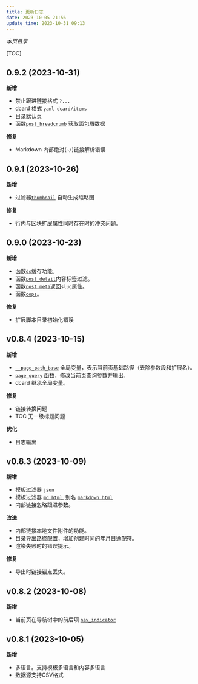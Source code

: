 ```yaml
---
title: 更新日志
date: 2023-10-05 21:56
update_time: 2023-10-31 09:13
---
```


*本页目录*

[TOC]


## 0.9.2 (2023-10-31)

**新增**

- 禁止跟进链接格式 `?...`
- dcard 格式 `yaml dcard/items`
- 目录默认页
- 函数[`post_breadcrumb`](内置函数#post_breadcrumb) 获取面包屑数据

**修复**

- Markdown 内部绝对(`~/`)链接解析错误 


## 0.9.1 (2023-10-26)

**新增**
- 过滤器[`thumbnail`](内置过滤器#thumbnail) 自动生成缩略图

**修复**
- 行内与区块扩展属性同时存在时的冲突问题。


## 0.9.0 (2023-10-23)

**新增**

- 函数[`ds`](内置函数#ds)缓存功能。
- 函数[`post_detail`](内置函数#post_detail)内容标签过滤。
- 函数[`post_meta`](内置函数#post_meta)返回`slug`属性。
- 函数[`oops`](内置函数#oops)。

**修复**

- 扩展脚本目录初始化错误

## v0.8.4 (2023-10-15)

**新增**

- [`__page_path_base`](数据结构#系统全局变量) 全局变量，表示当前页基础路径（去除参数段和扩展名）。
- [`page_query`](内置函数#page_query) 函数，修改当前页查询参数并输出。
- dcard 继承全局变量。

**修复**

- 链接转换问题
- TOC 无一级标题问题

**优化**

- 日志输出


## v0.8.3 (2023-10-09)

**新增**

- 模板过滤器 [`json`](内置过滤器#json)
- 模板过滤器 [`md_html`](内置过滤器#markdown_html), 别名 [`markdown_html`](内置过滤器#markdown_html)
- 内部链接忽略跟进参数。

**改进**

- 内部链接本地文件附件的功能。
- 目录导出路径配置，增加创建时间的年月日通配符。
- 渲染失败时的错误提示。

**修复**

- 导出时链接锚点丢失。

## v0.8.2 (2023-10-08)

**新增**

- 当前页在导航树中的前后项 [`nav_indicator`](内置函数#nav_indicator)

## v0.8.1 (2023-10-05)

**新增**

- 多语言。支持模板多语言和内容多语言
- 数据源支持CSV格式